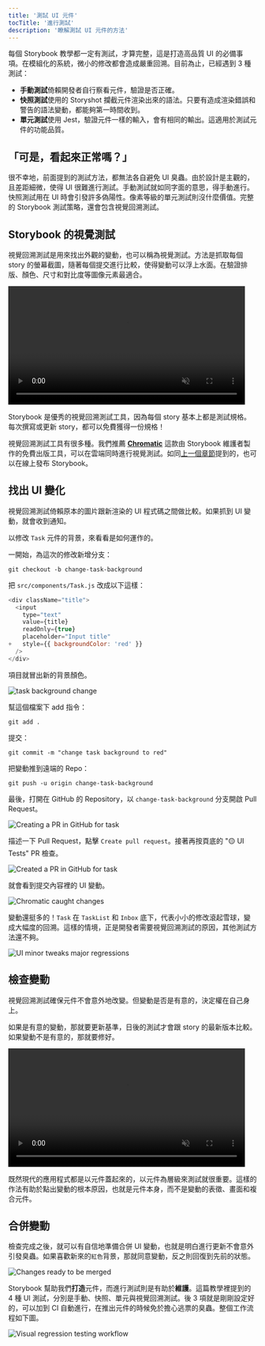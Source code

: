 ```yaml
---
title: '測試 UI 元件'
tocTitle: '進行測試'
description: '瞭解測試 UI 元件的方法'
---
```


每個 Storybook 教學都一定有測試，才算完整，這是打造高品質 UI 的必備事項。在模組化的系統，微小的修改都會造成嚴重回溯。目前為止，已經遇到 3 種測試：

- **手動測試**倚賴開發者自行察看元件，驗證是否正確。
- **快照測試**使用的 Storyshot 攔截元件渲染出來的語法。只要有造成渲染錯誤和警告的語法變動，都能夠第一時間收到。
- **單元測試**使用 Jest，驗證元件一樣的輸入，會有相同的輸出。這適用於測試元件的功能品質。

## 「可是，看起來正常嗎？」

很不幸地，前面提到的測試方法，都無法各自避免 UI 臭蟲。由於設計是主觀的，且差距細微，使得 UI 很難進行測試。手動測試就如同字面的意思，得手動進行。快照測試用在 UI 時會引發許多偽陽性。像素等級的單元測試則沒什麼價值。完整的 Storybook 測試策略，還會包含視覺回溯測試。

## Storybook 的視覺測試

視覺回溯測試是用來找出外觀的變動，也可以稱為視覺測試。方法是抓取每個 story 的螢幕截圖，隨著每個提交進行比較，使得變動可以浮上水面。在驗證排版、顏色、尺寸和對比度等圖像元素最適合。

<video autoPlay muted playsInline loop style="width:480px; margin: 0 auto;">
  <source
    src="/intro-to-storybook/visual-regression-testing.mp4"
    type="video/mp4"
  />
</video>

Storybook 是優秀的視覺回溯測試工具，因為每個 story 基本上都是測試規格。每次撰寫或更新 story，都可以免費獲得一份規格！

視覺回溯測試工具有很多種。我們推薦 [**Chromatic**](https://www.chromatic.com/?utm_source=storybook_website&utm_medium=link&utm_campaign=storybook) 這款由 Storybook 維護者製作的免費出版工具，可以在雲端同時進行視覺測試。如同[上一個章節](/intro-to-storybook/react/zh-TW/deploy/)提到的，也可以在線上發布 Storybook。

## 找出 UI 變化

視覺回溯測試倚賴原本的圖片跟新渲染的 UI 程式碼之間做比較。如果抓到 UI 變動，就會收到通知。

以修改 `Task` 元件的背景，來看看是如何運作的。

一開始，為這次的修改新增分支：

```shell
git checkout -b change-task-background
```

把 `src/components/Task.js` 改成以下這樣：

```diff:title=src/components/Task.js
<div className="title">
  <input
    type="text"
    value={title}
    readOnly={true}
    placeholder="Input title"
+   style={{ backgroundColor: 'red' }}
  />
</div>
```

項目就冒出新的背景顏色。

![task background change](/intro-to-storybook/chromatic-task-change.png)

幫這個檔案下 add 指令：

```shell
git add .
```

提交：

```shell
git commit -m "change task background to red"
```

把變動推到遠端的 Repo：

```shell
git push -u origin change-task-background
```

最後，打開在 GitHub 的 Repository，以 `change-task-background` 分支開啟 Pull Request。

![Creating a PR in GitHub for task](/github/pull-request-background.png)

描述一下 Pull Request，點擊 `Create pull request`。接著再按頁底的 "🟡 UI Tests" PR 檢查。

![Created a PR in GitHub for task](/github/pull-request-background-ok.png)

就會看到提交內容裡的 UI 變動。

![Chromatic caught changes](/intro-to-storybook/chromatic-catch-changes.png)

變動還挺多的！`Task` 在 `TaskList` 和 `Inbox` 底下，代表小小的修改滾起雪球，變成大幅度的回溯。這樣的情境，正是開發者需要視覺回溯測試的原因，其他測試方法還不夠。

![UI minor tweaks major regressions](/intro-to-storybook/minor-major-regressions.gif)

## 檢查變動

視覺回溯測試確保元件不會意外地改變。但變動是否是有意的，決定權在自己身上。

如果是有意的變動，那就要更新基準，日後的測試才會跟 story 的最新版本比較。如果變動不是有意的，那就要修好。

<video autoPlay muted playsInline loop style="width:480px; margin: 0 auto;">
  <source
    src="/intro-to-storybook/website-workflow-review-merge-optimized.mp4"
    type="video/mp4"
  />
</video>

既然現代的應用程式都是以元件蓋起來的，以元件為層級來測試就很重要。這樣的作法有助於點出變動的根本原因，也就是元件本身，而不是變動的表徵、畫面和複合元件。

## 合併變動

檢查完成之後，就可以有自信地準備合併 UI 變動，也就是明白進行更新不會意外引發臭蟲。如果喜歡新來的`紅色`背景，那就同意變動，反之則回復到先前的狀態。

![Changes ready to be merged](/intro-to-storybook/chromatic-review-finished.png)

Storybook 幫助我們**打造**元件，而進行測試則是有助於**維護**。這篇教學裡提到的 4 種 UI 測試，分別是手動、快照、單元與視覺回溯測試。後 3 項就是剛剛設定好的，可以加到 CI 自動進行，在推出元件的時候免於擔心逃票的臭蟲。整個工作流程如下圖。

![Visual regression testing workflow](/intro-to-storybook/cdd-review-workflow.png)
